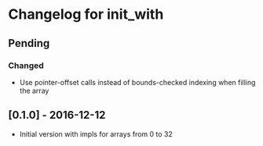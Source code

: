# Changelog for init\_with

## Pending
### Changed
- Use pointer-offset calls instead of bounds-checked indexing when filling the array

## [0.1.0] - 2016-12-12
- Initial version with impls for arrays from 0 to 32
